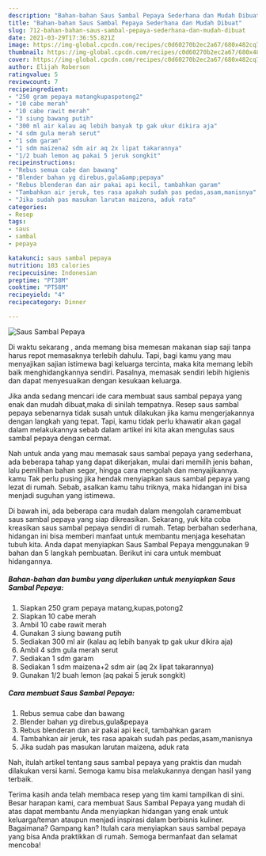 ```yaml
---
description: "Bahan-bahan Saus Sambal Pepaya Sederhana dan Mudah Dibuat"
title: "Bahan-bahan Saus Sambal Pepaya Sederhana dan Mudah Dibuat"
slug: 712-bahan-bahan-saus-sambal-pepaya-sederhana-dan-mudah-dibuat
date: 2021-03-29T17:36:55.821Z
image: https://img-global.cpcdn.com/recipes/c0d60270b2ec2a67/680x482cq70/saus-sambal-pepaya-foto-resep-utama.jpg
thumbnail: https://img-global.cpcdn.com/recipes/c0d60270b2ec2a67/680x482cq70/saus-sambal-pepaya-foto-resep-utama.jpg
cover: https://img-global.cpcdn.com/recipes/c0d60270b2ec2a67/680x482cq70/saus-sambal-pepaya-foto-resep-utama.jpg
author: Elijah Roberson
ratingvalue: 5
reviewcount: 7
recipeingredient:
- "250 gram pepaya matangkupaspotong2"
- "10 cabe merah"
- "10 cabe rawit merah"
- "3 siung bawang putih"
- "300 ml air kalau aq lebih banyak tp gak ukur dikira aja"
- "4 sdm gula merah serut"
- "1 sdm garam"
- "1 sdm maizena2 sdm air aq 2x lipat takarannya"
- "1/2 buah lemon aq pakai 5 jeruk songkit"
recipeinstructions:
- "Rebus semua cabe dan bawang"
- "Blender bahan yg direbus,gula&amp;pepaya"
- "Rebus blenderan dan air pakai api kecil, tambahkan garam"
- "Tambahkan air jeruk, tes rasa apakah sudah pas pedas,asam,manisnya"
- "Jika sudah pas masukan larutan maizena, aduk rata"
categories:
- Resep
tags:
- saus
- sambal
- pepaya

katakunci: saus sambal pepaya 
nutrition: 103 calories
recipecuisine: Indonesian
preptime: "PT38M"
cooktime: "PT58M"
recipeyield: "4"
recipecategory: Dinner

---
```



![Saus Sambal Pepaya](https://img-global.cpcdn.com/recipes/c0d60270b2ec2a67/680x482cq70/saus-sambal-pepaya-foto-resep-utama.jpg)

Di waktu  sekarang , anda memang bisa memesan makanan siap saji tanpa harus repot memasaknya terlebih dahulu. Tapi, bagi kamu yang mau menyajikan sajian istimewa bagi keluarga tercinta, maka kita memang lebih baik menghidangkannya sendiri. Pasalnya, memasak sendiri lebih higienis dan dapat menyesuaikan dengan kesukaan keluarga.

Jika anda sedang mencari ide cara membuat saus sambal pepaya yang enak dan mudah dibuat,maka di sinilah tempatnya. Resep saus sambal pepaya  sebenarnya tidak susah untuk dilakukan jika kamu mengerjakannya dengan langkah yang tepat. Tapi, kamu tidak perlu khawatir akan gagal dalam melakukannya 
sebab dalam artikel ini kita akan mengulas saus sambal pepaya dengan cermat.  



Nah untuk anda yang mau memasak saus sambal pepaya yang sederhana, ada beberapa tahap yang dapat dikerjakan, mulai dari memilih jenis bahan, lalu pemilihan bahan segar, hingga cara mengolah dan menyajikannya. kamu Tak perlu pusing jika hendak menyiapkan saus sambal pepaya yang lezat di rumah. Sebab, asalkan kamu  tahu triknya, maka hidangan ini bisa menjadi suguhan yang istimewa.

Di bawah ini, ada beberapa cara mudah dalam mengolah caramembuat saus sambal pepaya yang siap dikreasikan. Sekarang, yuk kita coba kreasikan saus sambal pepaya sendiri di rumah. Tetap berbahan sederhana, hidangan ini bisa memberi manfaat untuk membantu menjaga kesehatan tubuh kita. Anda dapat menyiapkan Saus Sambal Pepaya menggunakan 9 bahan dan 5 langkah pembuatan. Berikut ini cara untuk membuat hidangannya.

<!--inarticleads1-->

##### Bahan-bahan dan bumbu yang diperlukan untuk menyiapkan Saus Sambal Pepaya:

1. Siapkan 250 gram pepaya matang,kupas,potong2
1. Siapkan 10 cabe merah
1. Ambil 10 cabe rawit merah
1. Gunakan 3 siung bawang putih
1. Sediakan 300 ml air (kalau aq lebih banyak tp gak ukur dikira aja)
1. Ambil 4 sdm gula merah serut
1. Sediakan 1 sdm garam
1. Sediakan 1 sdm maizena+2 sdm air (aq 2x lipat takarannya)
1. Gunakan 1/2 buah lemon (aq pakai 5 jeruk songkit)




<!--inarticleads2-->

##### Cara membuat Saus Sambal Pepaya:

1. Rebus semua cabe dan bawang
1. Blender bahan yg direbus,gula&amp;pepaya
1. Rebus blenderan dan air pakai api kecil, tambahkan garam
1. Tambahkan air jeruk, tes rasa apakah sudah pas pedas,asam,manisnya
1. Jika sudah pas masukan larutan maizena, aduk rata




Nah, itulah artikel tentang  saus sambal pepaya  yang praktis dan mudah dilakukan versi kami. Semoga kamu bisa melakukannya dengan hasil yang terbaik. 

Terima kasih anda telah membaca resep yang tim kami tampilkan di sini. Besar harapan kami, cara membuat  Saus Sambal Pepaya yang mudah di atas dapat membantu Anda menyiapkan hidangan yang enak untuk keluarga/teman ataupun menjadi inspirasi dalam berbisnis kuliner. Bagaimana? Gampang kan? Itulah cara menyiapkan saus sambal pepaya yang bisa Anda praktikkan di rumah. Semoga bermanfaat dan selamat mencoba!

